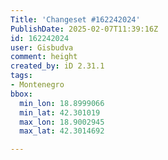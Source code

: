 ```yaml
---
Title: 'Changeset #162242024'
PublishDate: 2025-02-07T11:39:16Z
id: 162242024
user: Gisbudva
comment: height
created_by: iD 2.31.1
tags:
- Montenegro
bbox:
  min_lon: 18.8999066
  min_lat: 42.301019
  max_lon: 18.9002945
  max_lat: 42.3014692

---
```

